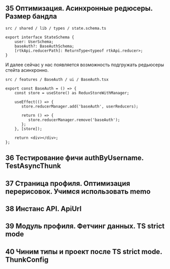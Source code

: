 
## 35 Оптимизация. Асинхронные редюсеры. Размер бандла






`src / shared / lib / types / state.schema.ts`
```TS
export interface StateSchema {  
    user: UserSchema;  
    baseAuth?: BaseAuthSchema;  
    [rtkApi.reducerPath]: ReturnType<typeof rtkApi.reducer>;  
}
```

И далее сейчас у нас появляется возможность подгружать редьюсеры стейта асинхронно. 

`src / features / BaseAuth / ui / BaseAuth.tsx`
```TSX
export const BaseAuth = () => {  
    const store = useStore() as ReduxStoreWithManager;  
  
    useEffect(() => {  
       store.reducerManager.add('baseAuth', userReducers);  
  
       return () => {  
          store.reducerManager.remove('baseAuth');  
       };  
    }, [store]);  
  
    return <div></div>;  
};
```








## 36 Тестирование фичи authByUsername. TestAsyncThunk








## 37 Страница профиля. Оптимизация перерисовок. Учимся использовать memo








## 38 Инстанс API. ApiUrl








## 39 Модуль профиля. Фетчинг данных. TS strict mode








## 40 Чиним типы и проект после TS strict mode. ThunkConfig









